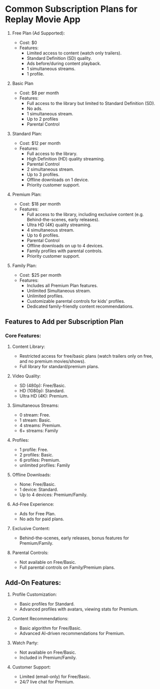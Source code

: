 # Common Subscription Plans for Replay Movie App

1. Free Plan (Ad Supported):

   - Cost: $0
   - Features:
      - Limited access to content (watch only trailers).
      - Standard Definition (SD) quality.
      - Ads before/during content playback.
      - 1 simultaneous streams.
      - 1 profile.

2. Basic Plan

   - Cost: $8 per month
   - Features:
      - Full access to the library but limited to Standard Definition (SD).
      - No ads.
      - 1 simultaneous stream.
      - Up to 2 profiles
      - Parental Control

3. Standard Plan:

   - Cost: $12 per month
   - Features:
      - Full access to the library.
      - High Definition (HD) quality streaming.
      - Parental Control
      - 2 simultaneous stream.
      - Up to 3 profiles.
      - Offline downloads on 1 device.
      - Priority customer support.

4. Premium Plan:

   - Cost: $18 per month
   - Features:
      - Full access to the library, including exclusive content (e.g. Behind-the-scenes, early releases).
      - Ultra HD (4K) quality streaming.
      - 4 simultaneous stream.
      - Up to 6 profiles.
      - Parental Control
      - Offline downloads on up to 4 devices.
      - Family profiles with parental controls.
      - Priority customer support.

5. Family Plan:

   - Cost: $25 per month
   - Features:
      - Includes all Premium Plan features.
      - Unlimited Simultaneous stream.
      - Unlimited profiles.
      - Customizable parental controls for kids' profiles.
      - Dedicated family-friendly content recommendations.

## Features to Add per Subscription Plan

### Core Features:

1. Content Library:

   - Restricted access for free/basic plans (watch trailers only on free, and no premium movies/shows).
   - Full library for standard/premium plans.

2. Video Quality:

   - SD (480p): Free/Basic.
   - HD (1080p): Standard.
   - Ultra HD (4K): Premium.

3. Simultaneous Streams:

   - 0 stream: Free.
   - 1 stream: Basic.
   - 4 streams: Premium.
   - 6+ streams: Family

4. Profiles:

   - 1 profile: Free.
   - 2 profiles: Basic.
   - 6 profiles: Premium.
   - unlimited profiles: Family

5. Offline Downloads:

   - None: Free/Basic.
   - 1 device: Standard.
   - Up to 4 devices: Premium/Family.

6. Ad-Free Experience:

   - Ads for Free Plan.
   - No ads for paid plans.

7. Exclusive Content:

   - Behind-the-scenes, early releases, bonus features for Premium/Family.

8. Parental Controls:
   - Not available on Free/Basic.
   - Full parental controls on Family/Premium plans.

## Add-On Features:

1. Profile Customization:

   - Basic profiles for Standard.
   - Advanced profiles with avatars, viewing stats for Premium.

2. Content Recommendations:

   - Basic algorithm for Free/Basic.
   - Advanced AI-driven recommendations for Premium.

3. Watch Party:

   - Not available on Free/Basic.
   - Included in Premium/Family.

4. Customer Support:
   - Limited (email-only) for Free/Basic.
   - 24/7 live chat for Premium.
